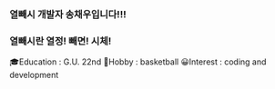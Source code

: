### 열빼시 개발자 송채우입니다!!! 
### 열빼시란 열정! 빼면! 시체!

🎓Education : G.U. 22nd
🏀Hobby : basketball
😀Interest : coding and development

<!--
**IBORY-PURPLE/IBORY-PURPLE** is a ✨ _special_ ✨ repository because its `README.md` (this file) appears on your GitHub profile.

Here are some ideas to get you started:

- 🔭 I’m currently working on ...
- 🌱 I’m currently learning ...
- 👯 I’m looking to collaborate on ...
- 🤔 I’m looking for help with ...
- 💬 Ask me about ...
- 📫 How to reach me: ...
- 😄 Pronouns: ...
- ⚡ Fun fact: ...
-->
